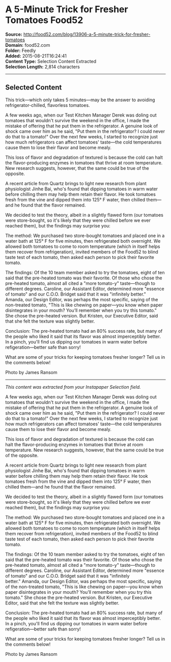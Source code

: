 # A 5-Minute Trick for Fresher Tomatoes Food52

**Source:** http://food52.com/blog/13906-a-5-minute-trick-for-fresher-tomatoes  
**Domain:** food52.com  
**Folder:** Feedly  
**Added:** 2015-08-21T16:24:41  
**Content Type:** Selection Content Extracted  
**Selection Length:** 2,814 characters  


---

## Selected Content

This trick—which only takes 5 minutes—may be the answer to avoiding refrigerator-chilled, flavorless tomatoes.

A few weeks ago, when our Test Kitchen Manager Derek was doling out tomatoes that wouldn't survive the weekend in the office, I made the mistake of offering that he put them in the refrigerator. A genuine look of shock came over him as he said, "Put them in the refrigerator? I could never do that to a tomato!" Over the next few weeks, I started to recognize just how much refrigerators can affect tomatoes' taste—the cold temperatures cause them to lose their flavor and become mealy.

This loss of flavor and degradation of textured is because the cold can halt the flavor-producing enzymes in tomatoes that thrive at room temperature. New research suggests, however, that the same could be true of the opposite.

A recent article from Quartz brings to light new research from plant physiologist Jinhe Bai, who's found that dipping tomatoes in warm water before chilling them may help them retain their flavor. He took tomatoes fresh from the vine and dipped them into 125° F water, then chilled them—and he found that the flavor remained.

We decided to test the theory, albeit in a slightly flawed form (our tomatoes were store-bought, so it's likely that they were chilled before we ever reached them), but the findings may surprise you:

The method: We purchased two store-bought tomatoes and placed one in a water bath at 125° F for five minutes, then refrigerated both overnight. We allowed both tomatoes to come to room temperature (which in itself helps them recover from refrigeration), invited members of the Food52 to blind taste test of each tomato, then asked each person to pick their favorite tomato.

The findings: Of the 10 team member asked to try the tomatoes, eight of ten said that the pre-heated tomato was their favorite. Of those who chose the pre-heated tomato, almost all cited a "more tomato-y" taste—though to different degrees. Caroline, our Assistant Editor, determined more "essence of tomato" and our C.O.O. Bridget said that it was "infinitely better." Amanda, our Design Editor, was perhaps the most specific, saying of the non-treated tomato, "This is like chewing on paper—you know when paper disintegrates in your mouth? You’ll remember when you try this tomato." She chose the pre-heated version. But Kristen, our Executive Editor, said that she felt the texture was slightly better.

Conclusion: The pre-heated tomato had an 80% success rate, but many of the people who liked it said that its flavor was almost imperceptibly better. In a pinch, you'll find us dipping our tomatoes in warm water before refigeration—better safe than sorry!

What are some of your tricks for keeping tomatoes fresher longer? Tell us in the comments below!

Photo by James Ransom

---

*This content was extracted from your Instapaper Selection field.*

A few weeks ago, when our Test Kitchen Manager Derek was doling out tomatoes that wouldn't survive the weekend in the office, I made the mistake of offering that he put them in the refrigerator. A genuine look of shock came over him as he said, "Put them in the refrigerator? I could never do that to a tomato!" Over the next few weeks, I started to recognize just how much refrigerators can affect tomatoes' taste—the cold temperatures cause them to lose their flavor and become mealy. 

This loss of flavor and degradation of textured is because the cold can halt the flavor-producing enzymes in tomatoes that thrive at room temperature. New research suggests, however, that the same could be true of the opposite.

A recent article from Quartz brings to light new research from plant physiologist Jinhe Bai, who's found that dipping tomatoes in warm water before chilling them may help them retain their flavor. He took tomatoes fresh from the vine and dipped them into 125° F water, then chilled them—and he found that the flavor remained.

We decided to test the theory, albeit in a slightly flawed form (our tomatoes were store-bought, so it's likely that they were chilled before we ever reached them), but the findings may surprise you:

The method: We purchased two store-bought tomatoes and placed one in a water bath at 125° F for five minutes, then refrigerated both overnight. We allowed both tomatoes to come to room temperature (which in itself helps them recover from refrigeration), invited members of the Food52 to blind taste test of each tomato, then asked each person to pick their favorite tomato.

The findings: Of the 10 team member asked to try the tomatoes, eight of ten said that the pre-heated tomato was their favorite. Of those who chose the pre-heated tomato, almost all cited a "more tomato-y" taste—though to different degrees. Caroline, our Assistant Editor, determined more "essence of tomato" and our C.O.O. Bridget said that it was "infinitely better." Amanda, our Design Editor, was perhaps the most specific, saying of the non-treated tomato, "This is like chewing on paper—you know when paper disintegrates in your mouth? You’ll remember when you try this tomato." She chose the pre-heated version. But Kristen, our Executive Editor, said that she felt the texture was slightly better.

Conclusion: The pre-heated tomato had an 80% success rate, but many of the people who liked it said that its flavor was almost imperceptibly better. In a pinch, you'll find us dipping our tomatoes in warm water before refigeration—better safe than sorry!

What are some of your tricks for keeping tomatoes fresher longer? Tell us in the comments below!

Photo by James Ransom
